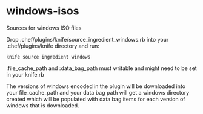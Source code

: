 windows-isos
============

Sources for windows ISO files

Drop .chef/plugins/knife/source_ingredient_windows.rb
into your .chef/plugins/knife directory and run:

```
knife source ingredient windows
```

:file_cache_path and :data_bag_path must writable and might need to be set in your knife.rb

The versions of windows encoded in the plugin will be downloaded into
your file_cache_path and your data bag path will get a windows directory
created which will be populated with data bag items for each version
of windows that is downloaded.


